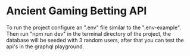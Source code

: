 # Ancient Gaming Betting API

To run the project configure an ".env" file similar to the ".env-example". Then run "npm run dev" in the terminal directory of the project, the database will be seeded with 3 random users, after that you can test the api's in the graphql playground.
